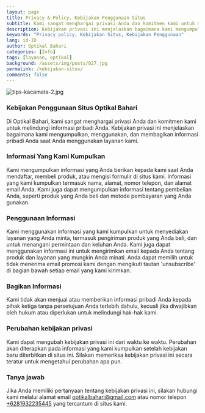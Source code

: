 ```yaml
---
layout: page
title: Privacy & Policy, Kebijakan Penggunaan Situs
subtitle: Kami sangat menghargai privasi Anda dan komitmen kami untuk melindungi informasi pribadi Anda
description: Kebijakan privasi ini menjelaskan bagaimana kami mengumpulkan, menggunakan, dan membagikan informasi pribadi Anda saat Anda menggunakan layanan kami.
keywords: "Privacy policy, Kebijakan Situs, Kebijakan Penggunaan"
lang: id-ID
author: Optikal Bahari
categories: [Info]
tags: [layanan, optikal]
background: /assets/img/posts/027.jpg
permalink: /kebijakan-situs/
comments: false
---
```


<div class="card-deck mb-3">
  <div class="card shadow p-3 mb-5 bg-white rounded">
    <img
      src="{{"/assets/img/posts/periksa-mata/periksa-mata-gratis-optikal-bahari-14.jpg" | relative_url }}"
      class="card-img-top"
      alt="tips-kacamata-2.jpg">
    <div class="card-body">
      <h3 class="card-title">
        Kebijakan Penggunaan Situs Optikal Bahari
      </h3>
      <p class="card-text text-justify">
        Di Optikal Bahari, kami sangat menghargai privasi Anda dan komitmen kami untuk melindungi informasi pribadi Anda. Kebijakan privasi ini menjelaskan bagaimana kami mengumpulkan, menggunakan, dan membagikan informasi pribadi Anda saat Anda menggunakan layanan kami.
      </p>
      <h3 class="card-title">
        Informasi Yang Kami Kumpulkan
      </h3>
      <p class="card-text text-justify">
        Kami mengumpulkan informasi yang Anda berikan kepada kami saat Anda mendaftar, membeli produk, atau mengisi formulir di situs kami. Informasi yang kami kumpulkan termasuk nama, alamat, nomor telepon, dan alamat email Anda. Kami juga dapat mengumpulkan informasi tentang pembelian Anda, seperti produk yang Anda beli dan metode pembayaran yang Anda gunakan.
      </p>
      <h3 class="card-title">
        Penggunaan Informasi
      </h3>
      <p class="card-text text-justify">
        Kami menggunakan informasi yang kami kumpulkan untuk menyediakan layanan yang Anda minta, termasuk pengiriman produk yang Anda beli, dan untuk menangani permintaan dan keluhan Anda. Kami juga dapat menggunakan informasi ini untuk mengirimkan email kepada Anda tentang produk dan layanan yang mungkin Anda minati. Anda dapat memilih untuk tidak menerima email promosi kami dengan mengikuti tautan 'unsubscribe' di bagian bawah setiap email yang kami kirimkan.
      </p>
      <h3 class="card-title">
        Bagikan Informasi
      </h3>
      <p class="card-text text-justify">
        Kami tidak akan menjual atau memberikan informasi pribadi Anda kepada pihak ketiga tanpa persetujuan Anda terlebih dahulu, kecuali jika diwajibkan oleh hukum atau diperlukan untuk melindungi hak-hak kami.
      </p>
      <h3 class="card-title">
        Perubahan kebijakan privasi
      </h3>
      <p class="card-text text-justify">
        Kami dapat mengubah kebijakan privasi ini dari waktu ke waktu. Perubahan akan diterapkan pada informasi yang kami kumpulkan setelah kebijakan baru diterbitkan di situs ini. Silakan memeriksa kebijakan privasi ini secara teratur untuk mengetahui perubahan apa pun.
      </p>
      <h3 class="card-title">
        Tanya jawab
      </h3>
      <p class="card-text text-justify">
        Jika Anda memiliki pertanyaan tentang kebijakan privasi ini, silakan hubungi kami melalui alamat email
        <a href="mailto:optikalbahari@gmail.com">optikalbahari@gmail.com</a>
        atau nomor telepon
        <a
          href="https://api.whatsapp.com/send?phone=6281932235445&text=Hallo%2C+saya+butuh+informasi+lebih+lanjut+mengenai+Optikal+Bahari"
          id="WhatsAppClick"
          class="WhatsAppCall"
          title="Call WhatsApp">+6281932235445</a>
        yang tercantum di situs kami.
      </p>
    </div>
  </div>
</div>